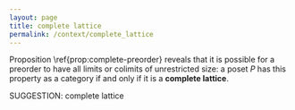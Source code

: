 ```yaml
---
layout: page
title: complete lattice
permalink: /context/complete_lattice
---
```

Proposition \ref{prop:complete-preorder} reveals that it is possible for a preorder to have all limits or colimits of unrestricted size: a  poset $P$ has this property as a category if and only if it is a **complete lattice**.

SUGGESTION: complete lattice